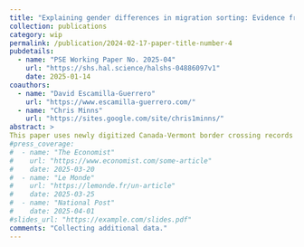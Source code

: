 ```yaml
---
title: "Explaining gender differences in migration sorting: Evidence from Canada-US migration"
collection: publications
category: wip
permalink: /publication/2024-02-17-paper-title-number-4
pubdetails:
  - name: "PSE Working Paper No. 2025-04"
    url: "https://shs.hal.science/halshs-04886097v1"
    date: 2025-01-14
coauthors:
  - name: "David Escamilla-Guerrero"
    url: "https://www.escamilla-guerrero.com/"
  - name: "Chris Minns"
    url: "https://sites.google.com/site/chris1minns/"
abstract: >
This paper uses newly digitized Canada-Vermont border crossing records from the early twentieth century to document substantial differences in how female and male migrants sorted across US destination counties by earnings potential. Income maximization largely explains sorting patterns among men. For single women, gender-based labor market constraints were important, with locations offering more work opportunities attracting women with higher earnings capacity. Among married women, destination choices were much less influenced by labor market characteristics. These findings reveal how labor market constraints based on gender and marriage influence the allocation of migrant talent across destinations.
#press_coverage:
#  - name: "The Economist"
#    url: "https://www.economist.com/some-article"
#    date: 2025-03-20
#  - name: "Le Monde"
#    url: "https://lemonde.fr/un-article"
#    date: 2025-03-25
#  - name: "National Post"
#    date: 2025-04-01
#slides_url: "https://example.com/slides.pdf"
comments: "Collecting additional data."
---
```

